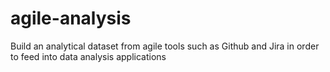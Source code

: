 # agile-analysis
Build an analytical dataset from agile tools such as Github and Jira in order to feed into data analysis applications
